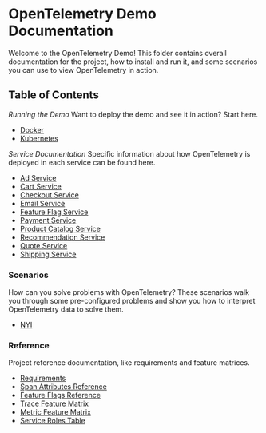 # OpenTelemetry Demo Documentation

Welcome to the OpenTelemetry Demo! This folder contains overall documentation
for the project, how to install and run it, and some scenarios you can use to
view OpenTelemetry in action.

## Table of Contents

*Running the Demo*
Want to deploy the demo and see it in action? Start here.

- [Docker](./docker_deployment.md)
- [Kubernetes](./kubernetes_deployment.md)

*Service Documentation*
Specific information about how OpenTelemetry is deployed in each service can be
found here.

- [Ad Service](./services/adservice.md)
- [Cart Service](./services/cartservice.md)
- [Checkout Service](./services/checkoutservice.md)
- [Email Service](./services/emailservice.md)
- [Feature Flag Service](./services/featureflagservice.md)
- [Payment Service](./services/paymentservice.md)
- [Product Catalog Service](./services/productcatalogservice.md)
- [Recommendation Service](./services/recommendationservice.md)
- [Quote Service](./services/quoteservice.md)
- [Shipping Service](./services/shippingservice.md)

### Scenarios
How can you solve problems with OpenTelemetry? These scenarios walk you through
some pre-configured problems and show you how to interpret OpenTelemetry data to
solve them.

- [NYI](./README.md)

### Reference
Project reference documentation, like requirements and feature matrices.

- [Requirements](./requirements/)
- [Span Attributes Reference](./manual_span_attributes.md)
- [Feature Flags Reference](./feature_flags.md)
- [Trace Feature Matrix](./trace_service_features.md)
- [Metric Feature Matrix](./metric_service_features.md)
- [Service Roles Table](./service_table.md)
